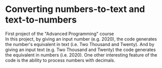 # Converting numbers-to-text and text-to-numbers
First project of the "Advanced Programming" course \
In this project, by giving an input number (e.g. 2020), the code generates the number's equivalent in text (i.e. Two Thousand and Twenty). And by giving an input text (e.g. Two Thousand and Twenty) the code generates the equivalent in numbers (i.e. 2020). One other interesting feature of the code is the ability to process numbers with decimals.
